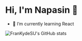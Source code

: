 # Hi, I'm Napasin 👋 

<!-- **FranKydeSU/FranKydeSU** is a ✨ _special_ ✨ repository because its `README.md` (this file) appears on your GitHub profile.

Here are some ideas to get you started:

- 🔭 I’m currently working on ... -->
- 🌱 I’m currently learning React
<!-- - 👯 I’m looking to collaborate on ...
- 🤔 I’m looking for help with ...
- 💬 Ask me about ...
- 📫 How to reach me: ...
- 😄 Pronouns: ...
- ⚡ Fun fact: ... -->


![FranKydeSU's GitHub stats](https://github-readme-stats.vercel.app/api?username=FranKydeSU&show_icons=true&theme=radical)
